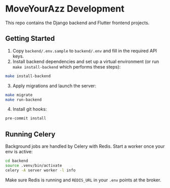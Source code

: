 # MoveYourAzz Development


This repo contains the Django backend and Flutter frontend projects.

## Getting Started

1. Copy `backend/.env.sample` to `backend/.env` and fill in the required API
   keys.
2. Install backend dependencies and set up a virtual environment (or run
   `make install-backend` which performs these steps):

```bash
make install-backend
```

3. Apply migrations and launch the server:

```bash
make migrate
make run-backend
```

4. Install git hooks:

```bash
pre-commit install
```

## Running Celery

Background jobs are handled by Celery with Redis. Start a worker once your env is active:


```bash
cd backend
source .venv/bin/activate
celery -A server worker -l info
```


Make sure Redis is running and `REDIS_URL` in your `.env` points at the broker.

